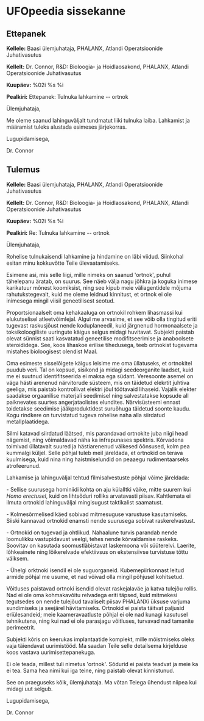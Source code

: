 # UFOpeedia sissekanne

## Ettepanek

**Kellele:** Baasi ülemjuhataja, PHALANX, Atlandi Operatsioonide
Juhativasutus

**Kellelt:** Dr. Connor, R&D: Bioloogia- ja Hoidlaosakond, PHALANX,
Atlandi Operatsioonide Juhativasutus

**Kuupäev:** %02i %s %i

**Pealkiri:** Ettepanek: Tulnuka lahkamine -- ortnok

Ülemjuhataja,

Me oleme saanud lahinguväljalt tundmatut liiki tulnuka laiba. Lahkamist
ja määramist tuleks alustada esimeses järjekorras.

Lugupidamisega,

Dr. Connor

## Tulemus

**Kellele:** Baasi ülemjuhataja, PHALANX, Atlandi Operatsioonide
Juhativasutus

**Kellelt:** Dr. Connor, R&D: Bioloogia- ja Hoidlaosakond, PHALANX,
Atlandi Operatsioonide Juhativasutus

**Kuupäev:** %02i %s %i

**Pealkiri:** Re: Tulnuka lahkamine -- ortnok

Ülemjuhataja,

Rohelise tulnukaisendi lahkamine ja hindamine on läbi viidud. Siinkohal
esitan minu kokkuvõtte Teile ülevaatamiseks.

Esimene asi, mis selle liigi, mille nimeks on saanud 'ortnok', puhul
tähelepanu äratab, on suurus. See näeb välja nagu jõhkra ja koguka
inimese karikatuur mõnest koomiksist, ning see kipub meie väliagentidele
mõjuma rahutukstegevalt, kuid me oleme leidnud kinnitust, et ortnok ei
ole inimesega mingil viisil geneetilisest seotud.

Proportsionaalselt oma kehakaaluga on ortnokil rohkem lihasmassi kui
elukutselisel atleetvõimlejal. Algul me arvasime, et see võib olla
tingitud eriti tugevast raskusjõust nende koduplaneedil, kuid järgnenud
hormonaalsete ja toksikoloogiliste uuringute käigus selgus midagi
huvitavat. Subjekti paistab olevat sünnist saati kasvatatud geneetilise
modifitseerimise ja anaboolsete steroididega. See, koos lihaskoe erilise
tihedusega, teeb ortnokist tugevama mistahes bioloogisest olendist Maal.

Oma esimeste sisselõigete käigus leisime me oma üllatuseks, et
ortnokitel puudub veri. Tal on kopsud, sisikond ja midagi seedeorganite
laadset, kuid me ei suutnud identifitseerida ei maksa ega südant.
Veresoonte asemel on väga hästi arenenud närvitorude süsteem, mis on
täidetud elekrtit juhtiva geeliga, mis paistab kontrollivat elektri jõul
töötavaid lihaseid. Vajalik elekter saadakse orgaanilise materjali
seedimisel ning salvestatakse kopsude all paiknevates suurtes
angerjataolistes elundites. Närvisüsteemi ennast toidetakse seedimise
jääkproduktidest suruõhuga täidetud soonte kaudu. Kogu rindkere on
turvistatud tugeva rohelise naha alla siirdatud metallplaatidega.

Silmi katavad siirdatud läätsed, mis parandavad ortnokite juba niigi
head nägemist, ning võimaldavad näha ka infrapunases spektris. Kõrvadena
toimivad üllatavalt suured ja hästiarenenud väikesed õõnsused, kolm pea
kummalgi küljel. Selle põhjal tuleb meil järeldada, et ortnokid on
terava kuulmisega, kuid nina ning haistmiselundid on peaaegu
rudimentaarseks atrofeerunud.

Lahkamise ja lahinguväljal tehtud filmisalvestuste põhjal võime
järeldada:

\- Sellise suurusega hominiidi kohta on aju külalltki väike, mitte
suurem kui *Homo erectusel*, kuid on lihtsõduri rolliks arvatavasti
piisav. Kahtlemata ei ilmuta ortnokid lahinguväljal mingisugust
taktikalist saamatust.

\- Kolmesõrmelised käed sobivad mitmesuguse varustuse kasutamiseks.
Siiski kannavad ortnokid enamsti nende suurusega sobivat
raskerelvastust.

\- Ortnokid on tugevad ja ohtlikud. Nahaalune turvis parandab nende
loomulikku vastupidavust veelgi, tehes nende kõrvaldamise raskeks.
Soovitav on kasutada soomustläbistavat laskemoona või süüterelvi.
Laerite, lõhkeainete ning lõikerelvade efektiivsus on ekstensiivse
turvistuse tõttu väiksem.

\- Ühelgi orktnoki isendil ei ole suguorganeid. Kubemepiirkonnast leitud
armide põhjal me usume, et nad võivad olla mingil põhjusel kohitsetud.

Võitluses paistavad ortnoki isendid olevat raskejalaväe ja katva tulejõu
rollis. Nad ei ole oma kohmakavõitu relvadega eriti täpsed, kuid
mitmekesi tegutsedes on nende tulejõud tavaliselt piisav PHALANXi üksuse
varjuma sundimiseks ja seejärel hävitamiseks. Ortnokid ei paista täitvat
paljusid eriülesandeid; meie kaameravaatluste põhjal ei ole nad kunagi
kasutusel tehnikutena, ning kui nad ei ole parasjagu võitluses, turvavad
nad tamanite perimeetrit.

Subjekti kõris on keerukas implantaatide komplekt, mille mõistmiseks
oleks vaja täiendavat uurimistööd. Ma saadan Teile selle detailsema
kirjelduse koos vastava uurimisettepanekuga.

Ei ole teada, millest tuli nimetus 'ortnok'. Sõdurid ei paista teadvat
ja meie ka ei tea. Sama hea nimi kui iga teine, ning paistab olevat
kinnistunud.

See on praeguseks kõik, ülemjuhataja. Ma võtan Teiega ühendust niipea
kui midagi uut selgub.

Lugupidamisega,

Dr. Connor